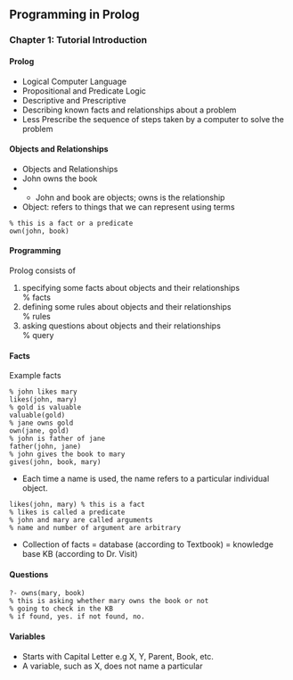 ## Programming in Prolog

### Chapter 1: Tutorial Introduction

#### Prolog
- Logical Computer Language
- Propositional and Predicate Logic
- Descriptive and Prescriptive
- Describing known facts and relationships about a problem
- Less Prescribe the sequence of steps taken by a computer to solve the problem
  
#### Objects and Relationships
- Objects and Relationships
- John owns the book
- - John and book are objects; owns is the relationship
- Object: refers to things that we can represent using terms

```
% this is a fact or a predicate
own(john, book)
```

#### Programming
Prolog consists of
<ol>
  <li>specifying some facts about objects and their relationships</li> % facts
  <li>defining some rules about objects and their relationships</li> % rules
  <li>asking questions about objects and their relationships</li> % query
</ol>

#### Facts
Example facts
```
% john likes mary
likes(john, mary)
% gold is valuable
valuable(gold)
% jane owns gold
own(jane, gold)
% john is father of jane
father(john, jane)
% john gives the book to mary
gives(john, book, mary)
```
- Each time a name is used, the name refers to a particular individual object.
```
likes(john, mary) % this is a fact
% likes is called a predicate
% john and mary are called arguments
% name and number of argument are arbitrary
```
- Collection of facts = database (according to Textbook) = knowledge base KB (according to Dr. Visit)

#### Questions
```
?- owns(mary, book)
% this is asking whether mary owns the book or not
% going to check in the KB
% if found, yes. if not found, no.
```

#### Variables
- Starts with Capital Letter e.g X, Y, Parent, Book, etc.
- A variable, such as X, does not name a particular



















